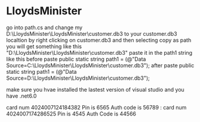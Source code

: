 # LloydsMinister
 go into path.cs and change my D:\LloydsMinister\LloydsMinister\customer.db3 to your customer.db3 localtion by right clicking on customer.db3 and then selecting copy as path you will get something like this "D:\LloydsMinister\LloydsMinister\customer.db3" paste it in the path1 string  like this 
 before paste 
         public static string path1 = (@"Data Source=C:\LloydsMinister\LloydsMinister\customer.db3");
after paste 
         public static string path1 = (@"Data Source=D:\LloydsMinister\LloydsMinister\customer.db3");
         
make sure you hvae installed the lastest version of visual studio 
and you have .net6.0

card num 4024007124184382 Pin is 6565 Auth code is 56789 :
card num 4024007174286525 Pin is 4545 Auth Code is 44566
